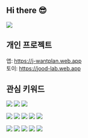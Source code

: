 ## Hi there 😎

<img src="https://github-readme-stats.vercel.app/api/top-langs/?username=molgga&hide_langs_below=1&layout=compact&theme=dracula&bg_color=45,444,111&title_color=fff" />

## 개인 프로젝트

앱: https://j-wantplan.web.app \
토이: https://jood-lab.web.app

## 관심 키워드

<span><img src="https://img.shields.io/badge/typescript-%23007ACC.svg?style=for-the-badge&logo=typescript&logoColor=white" /></span>
<span><img src="https://img.shields.io/badge/html5-%23E34F26.svg?style=for-the-badge&logo=html5&logoColor=white" /></span>
<span><img src="https://img.shields.io/badge/css3-%231572B6.svg?style=for-the-badge&logo=css3&logoColor=white" /></span>

<span><img src="https://img.shields.io/badge/vuejs-%2335495e.svg?style=for-the-badge&logo=vuedotjs&logoColor=%234FC08D" /></span>
<span><img src="https://img.shields.io/badge/react-%23333333.svg?style=for-the-badge&logo=react&logoColor=%2361dafb" /></span>
<span><img src="https://img.shields.io/badge/angular-%23DD0031.svg?style=for-the-badge&logo=angular&logoColor=white" /></span>
<span><img src="https://img.shields.io/badge/rxjs-%23B7178C.svg?style=for-the-badge&logo=reactivex&logoColor=white" /></span>
<span><img src="https://img.shields.io/badge/nestjs-%23E0234E.svg?style=for-the-badge&logo=nestjs&logoColor=white" /></span>

<span><img src="https://img.shields.io/badge/vite-%23646CFF.svg?style=for-the-badge&logo=vite&logoColor=white" /></span>
<span><img src="https://img.shields.io/badge/github%20actions-%232671E5.svg?style=for-the-badge&logo=githubactions&logoColor=white" /></span>
<span><img src="https://img.shields.io/badge/Visual%20Studio%20Code-0078d7.svg?style=for-the-badge&logo=visual-studio-code&logoColor=white" /></span>
<span><img src="https://img.shields.io/badge/-Storybook-FF4785?style=for-the-badge&logo=storybook&logoColor=white" /></span>
<span><img src="https://img.shields.io/badge/NPM-%23ff2200.svg?style=for-the-badge&logo=npm&logoColor=white" /></span>

